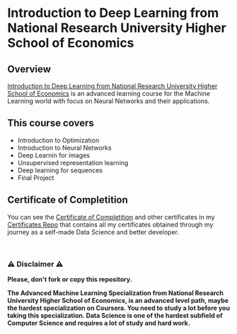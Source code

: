# Introduction to Deep Learning from National Research University Higher School of Economics

## Overview
[Introduction to Deep Learning from National Research University Higher School of Economics](https://www.coursera.org/learn/intro-to-deep-learning?specialization=aml) is an advanced learning course for the Machine Learning world with focus on Neural Networks and their applications.


## This course covers

- Introduction to Optimization
- Introduction to Neural Networks
- Deep Learnin for images
- Unsupervised representation learning
- Deep learning for sequences
- Final Project

## Certificate of Completition
You can see the [Certificate of Completition](https://github.com/AlessandroCorradini/Certificates/blob/master/Coursera%20-%20Introduction%20to%20Deep%20Learning%20-%20Higher%20School%20of%20Economics%20National%20Research%20University.pdf) and other certificates in my [Certificates Repo](https://github.com/AlessandroCorradini/Certificates) that contains all my certificates obtained through my journey as a self-made Data Science and better developer.

<br/>

### ⚠️ Disclaimer ⚠️
**Please, don't fork or copy this repository.**

**The Advanced Machine Learning Specialization from National Research University Higher School of Economics, is an advanced level path, maybe the hardest specialization on Coursera. You need to study a lot before you taking this specialization. Data Science is one of the hardest subfield of Computer Science and requires a lot of study and hard work.**
